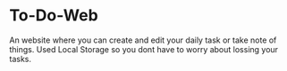 # To-Do-Web
An website where you can create and edit your daily task or take note of things. Used Local Storage so you dont have to worry about lossing your tasks.
